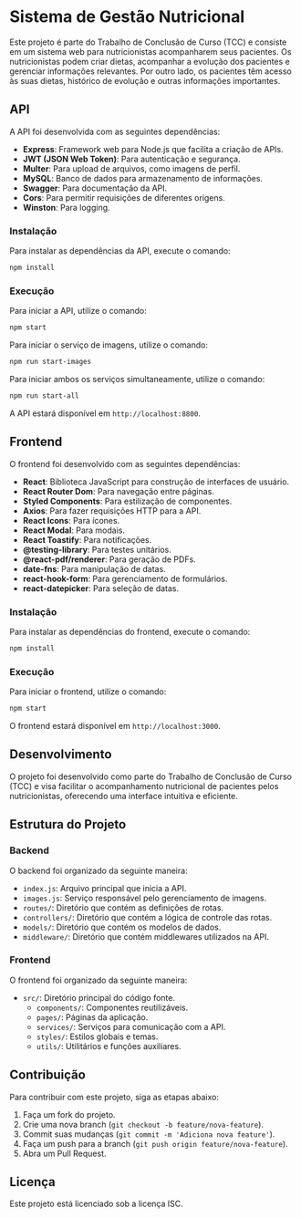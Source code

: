 # Sistema de Gestão Nutricional

Este projeto é parte do Trabalho de Conclusão de Curso (TCC) e consiste em um sistema web para nutricionistas acompanharem seus pacientes. Os nutricionistas podem criar dietas, acompanhar a evolução dos pacientes e gerenciar informações relevantes. Por outro lado, os pacientes têm acesso às suas dietas, histórico de evolução e outras informações importantes.

## API

A API foi desenvolvida com as seguintes dependências:

- **Express**: Framework web para Node.js que facilita a criação de APIs.
- **JWT (JSON Web Token)**: Para autenticação e segurança.
- **Multer**: Para upload de arquivos, como imagens de perfil.
- **MySQL**: Banco de dados para armazenamento de informações.
- **Swagger**: Para documentação da API.
- **Cors**: Para permitir requisições de diferentes origens.
- **Winston**: Para logging.

### Instalação

Para instalar as dependências da API, execute o comando:

```bash
npm install
```

### Execução

Para iniciar a API, utilize o comando:

```bash
npm start
```

Para iniciar o serviço de imagens, utilize o comando:

```bash
npm run start-images
```

Para iniciar ambos os serviços simultaneamente, utilize o comando:

```bash
npm run start-all
```

A API estará disponível em `http://localhost:8800`.

## Frontend

O frontend foi desenvolvido com as seguintes dependências:

- **React**: Biblioteca JavaScript para construção de interfaces de usuário.
- **React Router Dom**: Para navegação entre páginas.
- **Styled Components**: Para estilização de componentes.
- **Axios**: Para fazer requisições HTTP para a API.
- **React Icons**: Para ícones.
- **React Modal**: Para modais.
- **React Toastify**: Para notificações.
- **@testing-library**: Para testes unitários.
- **@react-pdf/renderer**: Para geração de PDFs.
- **date-fns**: Para manipulação de datas.
- **react-hook-form**: Para gerenciamento de formulários.
- **react-datepicker**: Para seleção de datas.

### Instalação

Para instalar as dependências do frontend, execute o comando:

```bash
npm install
```

### Execução

Para iniciar o frontend, utilize o comando:

```bash
npm start
```

O frontend estará disponível em `http://localhost:3000`.

## Desenvolvimento

O projeto foi desenvolvido como parte do Trabalho de Conclusão de Curso (TCC) e visa facilitar o acompanhamento nutricional de pacientes pelos nutricionistas, oferecendo uma interface intuitiva e eficiente.

## Estrutura do Projeto

### Backend

O backend foi organizado da seguinte maneira:

- `index.js`: Arquivo principal que inicia a API.
- `images.js`: Serviço responsável pelo gerenciamento de imagens.
- `routes/`: Diretório que contém as definições de rotas.
- `controllers/`: Diretório que contém a lógica de controle das rotas.
- `models/`: Diretório que contém os modelos de dados.
- `middleware/`: Diretório que contém middlewares utilizados na API.

### Frontend

O frontend foi organizado da seguinte maneira:

- `src/`: Diretório principal do código fonte.
  - `components/`: Componentes reutilizáveis.
  - `pages/`: Páginas da aplicação.
  - `services/`: Serviços para comunicação com a API.
  - `styles/`: Estilos globais e temas.
  - `utils/`: Utilitários e funções auxiliares.

## Contribuição

Para contribuir com este projeto, siga as etapas abaixo:

1. Faça um fork do projeto.
2. Crie uma nova branch (`git checkout -b feature/nova-feature`).
3. Commit suas mudanças (`git commit -m 'Adiciona nova feature'`).
4. Faça um push para a branch (`git push origin feature/nova-feature`).
5. Abra um Pull Request.

## Licença

Este projeto está licenciado sob a licença ISC.
